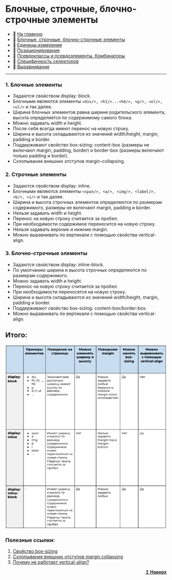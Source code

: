 # Блочные, строчные, блочно-строчные элементы
- :page_with_curl: [На главную](../../../README.md)<br>
- :page_with_curl: [Блочные, строчные, блочно-строчные элементы](./block_inline_inline-block.md)<br>
- :page_with_curl: [Единицы измерения](./units.md)<br>
- :page_with_curl: [Позиционирование](./position.md)<br>
- :page_with_curl: [Псевдоклассы и псевдоэлементы. Комбинаторы](./pseudo_classes_pseudo-elements_combinators.md)<br>
- :page_with_curl: [Специфичность селекторов](./specificity.md)<br>
- :page_with_curl: [Выравнивание](./specificity.md)<br>
---
### 1. Блочные элементы
- Задаются свойством display: block.
- Блочными являются элементы `<div/>, <h1/>...<h6/>, <p/>, <ol/>, <ul/>` и так далее.
- Ширина блочных элементов равна ширине родительского элемента, высота определяется по содержимому самого блока.
- Можно задавать width и height.
- После себя всегда имеют перенос на новую строку.
- Ширина и высота складываются из значений width/height, margin, padding и border.
- Поддерживают свойство box-sizing: content-box (размеры не включают margin, padding, border) и border-box (размеры включают только padding и border).
- Схлопывание внешних отступов margin-collapsing.

### 2. Строчные элементы
- Задаются свойством display: inline.
- Блочными являются элементы `<span/>, <a/>, <img/>, <label/>, <b/>, <i/>` и так далее.
- Ширина и высота строчных элементов определяются по размерам содержимого, размеры не включают margin, padding и border.
- Нельзя задавать width и height.
- Перенос на новую строку считается за пробел.
- При необходимости содержимое переносится на новую строку.
- Нельзя задавать верхние и нижние margin.
- Можно выравнивать по вертикали с помощью свойства vertical-align.

### 3. Блочно-строчные элементы

- Задаются свойством display: inline-block.
- По умолчанию ширина и высота строчных  определяются по размерам содержимого.
- Можно задавать width и height.
- Перенос на новую строку считается за пробел.
- При необходимости переносятся на новую строку.
- Ширина и высота складываются из значений width/height, margin, padding и border.
- Поддерживают свойство box-sizing: content-box/border-box.
- Можно выравнивать по вертикали с помощью свойства vertical-align.

## Итого:
![url](../../img/HTML_base/total_elements.png)
### Полезные ссылки:
1. [Свойство box-sizing](https://developer.mozilla.org/ru/docs/Web/CSS/box-sizing)
2. [Схлопывание внешних отступов margin collapsing](https://developer.mozilla.org/ru/docs/Web/CSS/CSS_Box_Model/Mastering_margin_collapsing)
3. [Почему не работает vertical-align?](https://web-standards.ru/articles/vertical-align/)
<div align="right">
  <b><a href="#">↥ Наверх</a></b>
</div>
